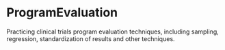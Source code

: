 # ProgramEvaluation
 Practicing clinical trials program evaluation techniques, including sampling, regression, standardization of results and other techniques.
